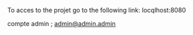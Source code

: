 To acces to the projet go to the following link:
locqlhost:8080

compte admin ; 
admin@admin.admin
```